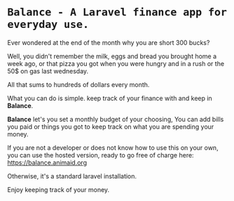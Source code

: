 # `Balance - A Laravel finance app for everyday use.`

Ever wondered at the end of the month why you are short 300 bucks?

Well, you didn't remember the milk, eggs and bread you brought home a week ago, or that pizza you got when you were hungry and in a rush or the 50$ on gas last wednesday.

All that sums to hundreds of dollars every month.

What you can do is simple. keep track of your finance with and keep in **Balance**.

**Balance** let's you set a monthly budget of your choosing, You can add bills you paid or things you got to keep track on what you are spending your money.

If you are not a developer or does not know how to use this on your own, you can use the hosted version, ready to go free of charge here: https://balance.animaid.org

Otherwise, it's a standard laravel installation.

Enjoy keeping track of your money.

